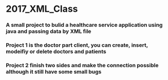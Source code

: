 # 2017_XML_Class

### A small project to bulid a healthcare service application using java and passing data by XML file
### Project 1 is the doctor part client, you can create, insert, modeifiy or delete doctors and patients 
### Project 2 finish two sides and make the connection possible although it still have some small bugs
